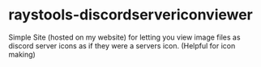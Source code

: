 # raystools-discordservericonviewer
Simple Site (hosted on my website) for letting you view image files as discord server icons as if they were a servers icon. (Helpful for icon making)
